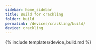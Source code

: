 ```yaml
---
sidebar: home_sidebar
title: Build for crackling
folder: build
permalink: /devices/crackling/build/
device: crackling
---
```

{% include templates/device_build.md %}
